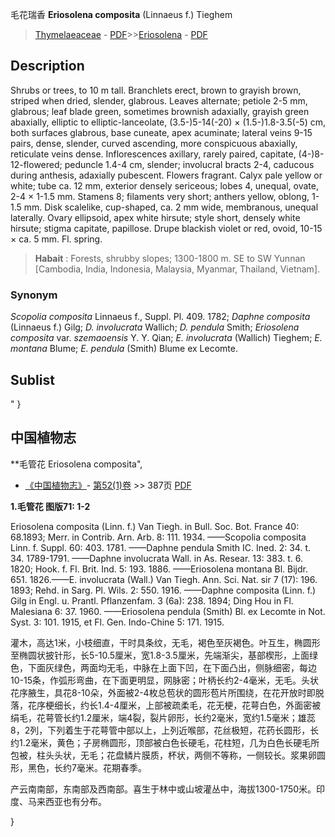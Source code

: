 毛花瑞香 **Eriosolena composita** (Linnaeus f.) Tieghem

> [Thymelaeaceae](http://www.iplant.cn/info/Thymelaeaceae?t=foc) - [PDF](http://www.iplant.cn/foc/pdf/Thymelaeaceae.pdf)>>[Eriosolena](http://www.iplant.cn/info/Eriosolena?t=foc) - [PDF](http://www.iplant.cn/foc/pdf/Eriosolena.pdf)

## Description

Shrubs or trees, to 10 m tall. Branchlets erect, brown to grayish brown, striped when dried, slender, glabrous. Leaves alternate; petiole 2-5 mm, glabrous; leaf blade green, sometimes brownish adaxially, grayish green abaxially, elliptic to elliptic-lanceolate, (3.5-)5-14(-20) × (1.5-)1.8-3.5(-5) cm, both surfaces glabrous, base cuneate, apex acuminate; lateral veins 9-15 pairs, dense, slender, curved ascending, more conspicuous abaxially, reticulate veins dense. Inflorescences axillary, rarely paired, capitate, (4-)8-12-flowered; peduncle 1.4-4 cm, slender; involucral bracts 2-4, caducous during anthesis, adaxially pubescent. Flowers fragrant. Calyx pale yellow or white; tube ca. 12 mm, exterior densely sericeous; lobes 4, unequal, ovate, 2-4 × 1-1.5 mm. Stamens 8; filaments very short; anthers yellow, oblong, 1-1.5 mm. Disk scalelike, cup-shaped, ca. 2 mm wide, membranous, unequal laterally. Ovary ellipsoid, apex white hirsute; style short, densely white hirsute; stigma capitate, papillose. Drupe blackish violet or red, ovoid, 10-15 × ca. 5 mm. Fl. spring.


> **Habait** : 
> Forests, shrubby slopes; 1300-1800 m. SE to SW Yunnan [Cambodia, India, Indonesia, Malaysia, Myanmar, Thailand, Vietnam].

### Synonym
*Scopolia composita* Linnaeus f., Suppl. Pl. 409. 1782; *Daphne composita* (Linnaeus f.) Gilg; *D. involucrata* Wallich; *D. pendula* Smith; *Eriosolena composita* var. *szemaoensis* Y. Y. Qian; *E. involucrata* (Wallich) Tieghem; *E. montana* Blume; *E. pendula* (Smith) Blume ex Lecomte.


## Sublist
"
}
## 中国植物志

**毛管花 Eriosolena composita",

* [《中国植物志》](http://www.iplant.cn/frps)- [第52(1)卷](http://www.iplant.cn/frps/vol/52(1)) >> 387页 [PDF](http://www.iplant.cn/frps/pdf/52(1)/387.PDF)


**1.毛管花 图版71: 1-2**

Eriosolena composita (Linn. f.) Van Tiegh. in Bull. Soc. Bot. France 40: 68.1893; Merr. in Contrib. Arn. Arb. 8: 111. 1934. ——Scopolia composita Linn. f. Suppl. 60: 403. 1781. ——Daphne pendula Smith IC. Ined. 2: 34. t. 34. 1789-1791. ——Daphne involucrata Wall. in As. Resear. 13: 383. t. 6. 1820; Hook. f. Fl. Brit. Ind. 5: 193. 1886. ——Eriosolena montana Bl. Bijdr. 651. 1826.——E. involucrata (Wall.) Van Tiegh. Ann. Sci. Nat. sir 7 (17): 196. 1893; Rehd. in Sarg. Pl. Wils. 2: 550. 1916. ——Daphne composita (Linn. f.) Gilg in Engl. u. Prantl. Pflanzenfam. 3 (6a): 238. 1894; Ding Hou in Fl. Malesiana 6: 37. 1960. ——Eriosolena pendula (Smith) Bl. ex Lecomte in Not. Syst. 3: 101. 1915, et Fl. Gen. Indo-Chine 5: 171. 1915.

灌木，高达1米，小枝细直，干时具条纹，无毛，褐色至灰褐色。叶互生，椭圆形至椭圆状披针形，长5-10.5厘米，宽1.8-3.5厘米，先端渐尖，基部楔形，上面绿色，下面灰绿色，两面均无毛，中脉在上面下凹，在下面凸出，侧脉细密，每边10-15条，作弧形弯曲，在下面更明显，网脉密；叶柄长约2-4毫米，无毛。头状花序腋生，具花8-10朵，外面被2-4枚总苞状的圆形苞片所围绕，在花开放时即脱落，花序梗细长，约长1.4-4厘米，上部被疏柔毛，花无梗，花萼白色，外面密被绢毛，花萼管长约1.2厘米，端4裂，裂片卵形，长约2毫米，宽约1.5毫米；雄蕊8，2列，下列着生于花萼管中部以上，上列近喉部，花丝极短，花药长圆形，长约1.2毫米，黄色；子房椭圆形，顶部被白色长硬毛，花柱短，几为白色长硬毛所包被，柱头头状，无毛；花盘鳞片膜质，杯状，两侧不等称，一侧较长。浆果卵圆形，黑色，长约7毫米。花期春季。

产云南南部，东南部及西南部。喜生于林中或山坡灌丛中，海拔1300-1750米。印度、马来西亚也有分布。

}